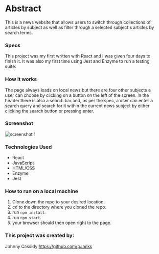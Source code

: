 # Abstract
This is a news website that allows users to switch through collections of articles by
subject as well as filter through a selected subject's articles by search terms.

### Specs
This project was my first written with React and I was given four days to finish it.
It was also my first time using Jest and Enzyme to run a testing suite.

### How it works
The page always loads on local news but there are four other subjects a user can choose
by clicking on a button on the left of the screen. In the header there is also a search
bar and, as per the spec, a user can enter a search query and search for it within the
current news subject by either clicking the search button or pressing enter.

### Screenshot
![screenshot 1]('./screenshots/Screenshot.png')

### Technologies Used
- React
- JavaScript
- HTML/CSS
- Enzyme
- Jest

### How to run on a local machine
1. Clone down the repo to your desired location.
2. cd to the directory where you cloned the repo.
3. run `npm install`.
4. run `npm start`.
6. your browser should then open right to the page.

### This project was created by:
Johnny Cassidy https://github.com/pJanks
